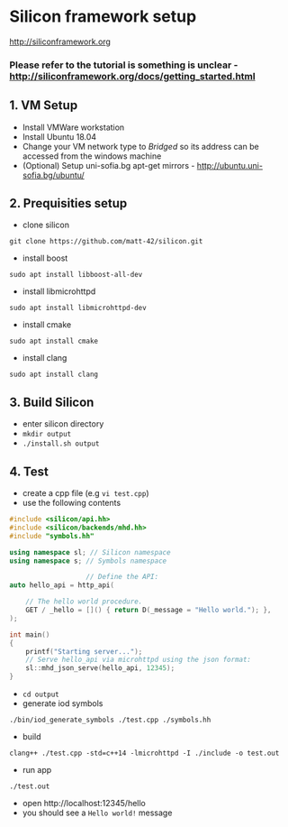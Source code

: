 # Silicon framework setup
http://siliconframework.org

### Please refer to the tutorial is something is unclear - http://siliconframework.org/docs/getting_started.html

## 1. VM Setup
* Install VMWare workstation
* Install Ubuntu 18.04 
* Change your VM network type to *Bridged* so its address can be accessed from the windows machine
* (Optional) Setup uni-sofia.bg apt-get mirrors - http://ubuntu.uni-sofia.bg/ubuntu/

## 2. Prequisities setup
* clone silicon

```git clone https://github.com/matt-42/silicon.git```
* install boost

```sudo apt install libboost-all-dev```
* install libmicrohttpd

```sudo apt install libmicrohttpd-dev```
* install cmake

```sudo apt install cmake```
* install clang

```sudo apt install clang```

## 3. Build Silicon
* enter silicon directory
* ```mkdir output```
* ```./install.sh output```

## 4. Test 
* create a cpp file (e.g ```vi test.cpp```)
* use the following contents
```c++
#include <silicon/api.hh>
#include <silicon/backends/mhd.hh>
#include "symbols.hh"

using namespace sl; // Silicon namespace
using namespace s; // Symbols namespace

				   // Define the API:
auto hello_api = http_api(

	// The hello world procedure.
	GET / _hello = []() { return D(_message = "Hello world."); },
);

int main()
{
	printf("Starting server...");
	// Serve hello_api via microhttpd using the json format:
	sl::mhd_json_serve(hello_api, 12345);
}

```
* ```cd output```
* generate iod symbols

```./bin/iod_generate_symbols ./test.cpp ./symbols.hh```
* build

```clang++ ./test.cpp -std=c++14 -lmicrohttpd -I ./include -o test.out```
* run app

```./test.out```
* open http://localhost:12345/hello
* you should see a ```Hello world!``` message
